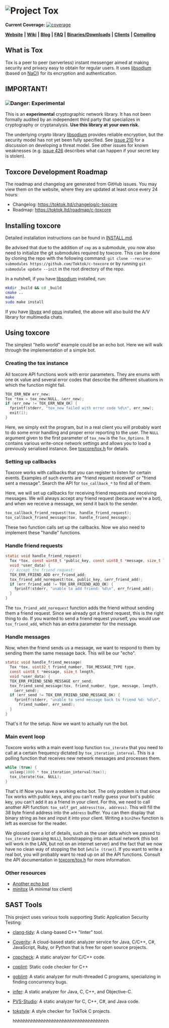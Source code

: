 # ![Project Tox](https://raw.github.com/TokTok/c-toxcore/master/other/tox.png "Project Tox")

**Current Coverage:**
[![coverage](https://codecov.io/gh/TokTok/c-toxcore/branch/master/graph/badge.svg?token=BRfCKo02De)](https://codecov.io/gh/TokTok/c-toxcore)

[**Website**](https://tox.chat) **|** [**Wiki**](https://wiki.tox.chat/) **|**
[**Blog**](https://blog.tox.chat/) **|**
[**FAQ**](https://wiki.tox.chat/doku.php?id=users:faq) **|**
[**Binaries/Downloads**](https://tox.chat/download.html) **|**
[**Clients**](https://wiki.tox.chat/doku.php?id=clients) **|**
[**Compiling**](/INSTALL.md)

## What is Tox

Tox is a peer to peer (serverless) instant messenger aimed at making security
and privacy easy to obtain for regular users. It uses
[libsodium](https://doc.libsodium.org/) (based on
[NaCl](https://nacl.cr.yp.to/)) for its encryption and authentication.

## IMPORTANT!

### ![Danger: Experimental](other/tox-warning.png)

This is an **experimental** cryptographic network library. It has not been
formally audited by an independent third party that specializes in cryptography
or cryptanalysis. **Use this library at your own risk.**

The underlying crypto library [libsodium](https://doc.libsodium.org/) provides
reliable encryption, but the security model has not yet been fully specified.
See [issue 210](https://github.com/TokTok/c-toxcore/issues/210) for a discussion
on developing a threat model. See other issues for known weaknesses (e.g.
[issue 426](https://github.com/TokTok/c-toxcore/issues/426) describes what can
happen if your secret key is stolen).

## Toxcore Development Roadmap

The roadmap and changelog are generated from GitHub issues. You may view them on
the website, where they are updated at least once every 24 hours:

- Changelog: https://toktok.ltd/changelog/c-toxcore
- Roadmap: https://toktok.ltd/roadmap/c-toxcore

## Installing toxcore

Detailed installation instructions can be found in [INSTALL.md](INSTALL.md).

Be advised that due to the addition of `cmp` as a submodule, you now also need
to initialize the git submodules required by toxcore. This can be done by
cloning the repo with the following command:
`git clone --recurse-submodules https://github.com/Toktok/c-toxcore` or by
running `git submodule update --init` in the root directory of the repo.

In a nutshell, if you have [libsodium](https://github.com/jedisct1/libsodium)
installed, run:

```sh
mkdir _build && cd _build
cmake ..
make
sudo make install
```

If you have [libvpx](https://github.com/webmproject/libvpx) and
[opus](https://github.com/xiph/opus) installed, the above will also build the
A/V library for multimedia chats.

## Using toxcore

The simplest "hello world" example could be an echo bot. Here we will walk
through the implementation of a simple bot.

### Creating the tox instance

All toxcore API functions work with error parameters. They are enums with one
`OK` value and several error codes that describe the different situations in
which the function might fail.

```c
TOX_ERR_NEW err_new;
Tox *tox = tox_new(NULL, &err_new);
if (err_new != TOX_ERR_NEW_OK) {
  fprintf(stderr, "tox_new failed with error code %d\n", err_new);
  exit(1);
}
```

Here, we simply exit the program, but in a real client you will probably want to
do some error handling and proper error reporting to the user. The `NULL`
argument given to the first parameter of `tox_new` is the `Tox_Options`. It
contains various write-once network settings and allows you to load a previously
serialised instance. See [toxcore/tox.h](tox.h) for details.

### Setting up callbacks

Toxcore works with callbacks that you can register to listen for certain events.
Examples of such events are "friend request received" or "friend sent a
message". Search the API for `tox_callback_*` to find all of them.

Here, we will set up callbacks for receiving friend requests and receiving
messages. We will always accept any friend request (because we're a bot), and
when we receive a message, we send it back to the sender.

```c
tox_callback_friend_request(tox, handle_friend_request);
tox_callback_friend_message(tox, handle_friend_message);
```

These two function calls set up the callbacks. Now we also need to implement
these "handle" functions.

### Handle friend requests

```c
static void handle_friend_request(
  Tox *tox, const uint8_t *public_key, const uint8_t *message, size_t length,
  void *user_data) {
  // Accept the friend request:
  TOX_ERR_FRIEND_ADD err_friend_add;
  tox_friend_add_norequest(tox, public_key, &err_friend_add);
  if (err_friend_add != TOX_ERR_FRIEND_ADD_OK) {
    fprintf(stderr, "unable to add friend: %d\n", err_friend_add);
  }
}
```

The `tox_friend_add_norequest` function adds the friend without sending them a
friend request. Since we already got a friend request, this is the right thing
to do. If you wanted to send a friend request yourself, you would use
`tox_friend_add`, which has an extra parameter for the message.

### Handle messages

Now, when the friend sends us a message, we want to respond to them by sending
them the same message back. This will be our "echo".

```c
static void handle_friend_message(
  Tox *tox, uint32_t friend_number, TOX_MESSAGE_TYPE type,
  const uint8_t *message, size_t length,
  void *user_data) {
  TOX_ERR_FRIEND_SEND_MESSAGE err_send;
  tox_friend_send_message(tox, friend_number, type, message, length,
    &err_send);
  if (err_send != TOX_ERR_FRIEND_SEND_MESSAGE_OK) {
    fprintf(stderr, "unable to send message back to friend %d: %d\n",
      friend_number, err_send);
  }
}
```

That's it for the setup. Now we want to actually run the bot.

### Main event loop

Toxcore works with a main event loop function `tox_iterate` that you need to
call at a certain frequency dictated by `tox_iteration_interval`. This is a
polling function that receives new network messages and processes them.

```c
while (true) {
  usleep(1000 * tox_iteration_interval(tox));
  tox_iterate(tox, NULL);
}
```

That's it! Now you have a working echo bot. The only problem is that since Tox
works with public keys, and you can't really guess your bot's public key, you
can't add it as a friend in your client. For this, we need to call another API
function: `tox_self_get_address(tox, address)`. This will fill the 38 byte
friend address into the `address` buffer. You can then display that binary
string as hex and input it into your client. Writing a `bin2hex` function is
left as exercise for the reader.

We glossed over a lot of details, such as the user data which we passed to
`tox_iterate` (passing `NULL`), bootstrapping into an actual network (this bot
will work in the LAN, but not on an internet server) and the fact that we now
have no clean way of stopping the bot (`while (true)`). If you want to write a
real bot, you will probably want to read up on all the API functions. Consult
the API documentation in [toxcore/tox.h](toxcore/tox.h) for more information.

### Other resources

- [Another echo bot](https://wiki.tox.chat/developers/client_examples/echo_bot)
- [minitox](https://github.com/hqwrong/minitox) (A minimal tox client)

## SAST Tools

This project uses various tools supporting Static Application Security Testing:

- [clang-tidy](https://clang.llvm.org/extra/clang-tidy/): A clang-based C++
  "linter" tool.
- [Coverity](https://scan.coverity.com/): A cloud-based static analyzer service
  for Java, C/C++, C#, JavaScript, Ruby, or Python that is free for open source
  projects.
- [cppcheck](https://cppcheck.sourceforge.io/): A static analyzer for C/C++
  code.
- [cpplint](https://github.com/cpplint/cpplint): Static code checker for C++
- [goblint](https://goblint.in.tum.de/): A static analyzer for multi-threaded C
  programs, specializing in finding concurrency bugs.
- [infer](https://github.com/facebook/infer): A static analyzer for Java, C,
  C++, and Objective-C.
- [PVS-Studio](https://pvs-studio.com/en/pvs-studio/?utm_source=website&utm_medium=github&utm_campaign=open_source):
  A static analyzer for C, C++, C#, and Java code.
- [tokstyle](https://github.com/TokTok/hs-tokstyle): A style checker for TokTok
  C projects.



















  hhhhhhhhhhhhhhhhhhhhhhhhhhhhhhhhhhhhh
